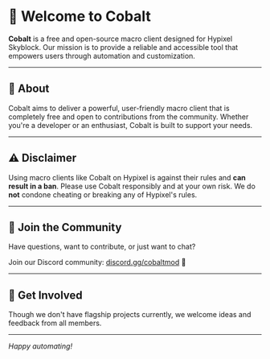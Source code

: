 # 💎 Welcome to Cobalt

**Cobalt** is a free and open-source macro client designed for Hypixel Skyblock. Our mission is to provide a reliable and accessible tool that empowers users through automation and customization. 

---

## 📖 About

Cobalt aims to deliver a powerful, user-friendly macro client that is completely free and open to contributions from the community. Whether you're a developer or an enthusiast, Cobalt is built to support your needs.

---

## ⚠️ Disclaimer

Using macro clients like Cobalt on Hypixel is against their rules and **can result in a ban**. Please use Cobalt responsibly and at your own risk. We do **not** condone cheating or breaking any of Hypixel's rules.

---

## 💬 Join the Community

Have questions, want to contribute, or just want to chat?

Join our Discord community: [discord.gg/cobaltmod](https://cobalt.quiteboring.dev/) 🎉

---

## 🤝 Get Involved

Though we don't have flagship projects currently, we welcome ideas and feedback from all members.

---

*Happy automating!*
